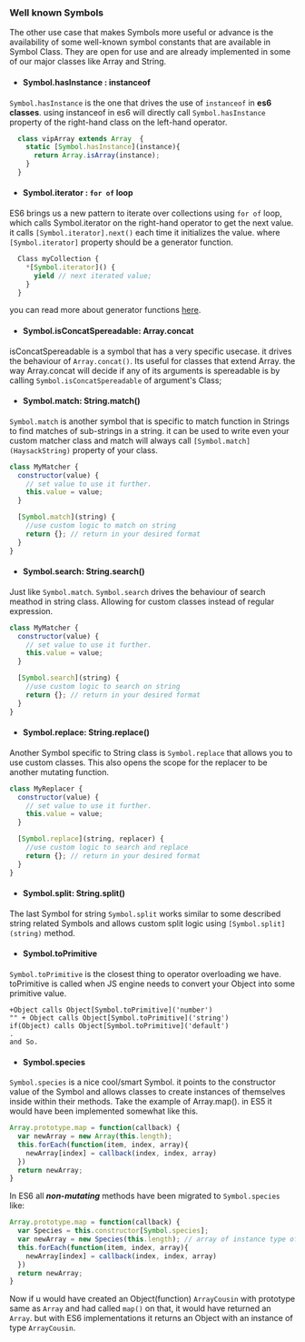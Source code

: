 ### Well known Symbols

The other use case that makes Symbols more useful or advance is the availability of some well-known symbol constants that are available in Symbol Class. They are open for use and are already implemented in some of our major classes like Array and String.

* #### Symbol.hasInstance : instanceof
`Symbol.hasInstance` is the one that drives the use of `instanceof` in **es6 classes**. using instanceof in es6 will directly call `Symbol.hasInstance` property of the right-hand class on the left-hand operator.
```javascript
  class vipArray extends Array  {
    static [Symbol.hasInstance](instance){
      return Array.isArray(instance);
    }
  }
```

* #### Symbol.iterator : `for of` loop
ES6 brings us a new pattern to iterate over collections using `for of` loop, which calls Symbol.iterator on the right-hand operator to get the next value. it calls `[Symbol.iterator].next()` each time it initializes the value. where `[Symbol.iterator]` property should be a generator function.
```javascript
  Class myCollection {
    *[Symbol.iterator]() {
      yield // next iterated value;
    }
  }
```
you can read more about generator functions [here](https://developer.mozilla.org/en-US/docs/Web/JavaScript/Guide/Iterators_and_Generators).

* #### Symbol.isConcatSpereadable: Array.concat
isConcatSpereadable is a symbol that has a very specific usecase. it drives the behaviour of `Array.concat()`. Its useful for classes that extend Array. the way Array.concat will decide if any of its arguments is spereadable is by calling `Symbol.isConcatSpereadable` of argument's Class;

* #### Symbol.match: String.match()
`Symbol.match` is another symbol that is specific to match function in Strings to find matches of sub-strings in a string. it can be used to write even your custom matcher class and match will always call `[Symbol.match](HaysackString)` property of your class.
```javascript
class MyMatcher {
  constructor(value) {
    // set value to use it further.
    this.value = value;
  }

  [Symbol.match](string) {
    //use custom logic to match on string
    return {}; // return in your desired format
  }
}
```

* #### Symbol.search: String.search()
Just like `Symbol.match`. `Symbol.search` drives the behaviour of search meathod in string class. Allowing for custom classes instead of regular expression.
```javascript
class MyMatcher {
  constructor(value) {
    // set value to use it further.
    this.value = value;
  }

  [Symbol.search](string) {
    //use custom logic to search on string
    return {}; // return in your desired format
  }
}
```

* #### Symbol.replace: String.replace()
Another Symbol specific to String class is `Symbol.replace` that allows you to use custom classes. This also opens the scope for the replacer to be another mutating function.
```javascript
class MyReplacer {
  constructor(value) {
    // set value to use it further.
    this.value = value;
  }

  [Symbol.replace](string, replacer) {
    //use custom logic to search and replace
    return {}; // return in your desired format
  }
}
```

* #### Symbol.split: String.split()
The last Symbol for string `Symbol.split` works similar to some described string related Symbols and allows custom split logic using `[Symbol.split](string)` method.

* #### Symbol.toPrimitive
`Symbol.toPrimitive` is the closest thing to operator overloading we have. toPrimitive is called when JS engine needs to convert your Object into some primitive value.
```
+Object calls Object[Symbol.toPrimitive]('number')
"" + Object calls Object[Symbol.toPrimitive]('string')
if(Object) calls Object[Symbol.toPrimitive]('default')
.
and So.
```

* #### Symbol.species
`Symbol.species` is a nice cool/smart Symbol. it points to the constructor value of the Symbol and allows classes to create instances of themselves inside within their methods. Take the example of Array.map(). in ES5 it would have been implemented somewhat like this.
```javascript
Array.prototype.map = function(callback) {
  var newArray = new Array(this.length);
  this.forEach(function(item, index, array){
    newArray[index] = callback(index, index, array)
  })
  return newArray;
}
```
In ES6 all ***non-mutating*** methods have been migrated to `Symbol.species` like:
```javascript
Array.prototype.map = function(callback) {
  var Species = this.constructor[Symbol.species];
  var newArray = new Species(this.length); // array of instance type of this class
  this.forEach(function(item, index, array){
    newArray[index] = callback(index, index, array)
  })
  return newArray;
}
```

Now if u would have created an Object(function) `ArrayCousin` with prototype same as `Array` and had called `map()` on that, it would have returned an `Array`. but with ES6 implementations it returns an Object with an instance of type `ArrayCousin`.